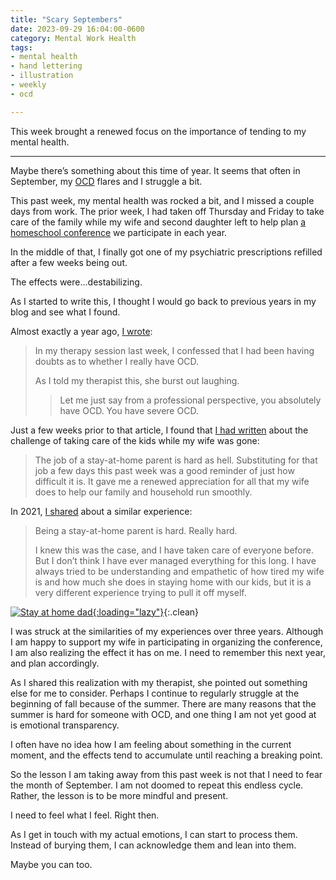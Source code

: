 ```yaml
---
title: "Scary Septembers"
date: 2023-09-29 16:04:00-0600
category: Mental Work Health
tags:
- mental health
- hand lettering
- illustration
- weekly
- ocd

---
```


This week brought a renewed focus on the importance of tending to my mental health.

***

Maybe there’s something about this time of year. It seems that often in September, my [OCD](https://bennorris.com/tags/ocd/) flares and I struggle a bit.

This past week, my mental health was rocked a bit, and I missed a couple days from work. The prior week, I had taken off Thursday and Friday to take care of the family while my wife and second daughter left to help plan [a homeschool conference](https://ldshe.org/) we participate in each year.

In the middle of that, I finally got one of my psychiatric prescriptions refilled after a few weeks being out.

The effects were…destabilizing.

As I started to write this, I thought I would go back to previous years in my blog and see what I found.

Almost exactly a year ago, [I wrote](https://bennorris.com/2022/09/30/hitting-a-milestone):

> In my therapy session last week, I confessed that I had been having doubts as to whether I really have OCD.
> 
> As I told my therapist this, she burst out laughing.
> 
>> Let me just say from a professional perspective, you absolutely have OCD. You have severe OCD.

Just a few weeks prior to that article, I found that [I had written](https://bennorris.com/2022/08/26/experimenting-with-discomfort) about the challenge of taking care of the kids while my wife was gone:

> The job of a stay-at-home parent is hard as hell. Substituting for that job a few days this past week was a good reminder of just how difficult it is. It gave me a renewed appreciation for all that my wife does to help our family and household run smoothly.

In 2021, [I shared](https://bennorris.com/2021/09/24/staying-home) about a similar experience:

> Being a stay-at-home parent is hard. Really hard.
> 
> I knew this was the case, and I have taken care of everyone before. But I don’t think I have ever managed everything for this long. I have always tried to be understanding and empathetic of how tired my wife is and how much she does in staying home with our kids, but it is a very different experience trying to pull it off myself.

[![Stay at home dad](https://media.bennorris.com/images/mentalworkhealth/posts/stay-at-home-dad.jpg){:loading="lazy"}](https://bennorris.com/2021/09/24/staying-home){:.clean}

I was struck at the similarities of my experiences over three years. Although I am happy to support my wife in participating in organizing the conference, I am also realizing the effect it has on me. I need to remember this next year, and plan accordingly.

As I shared this realization with my therapist, she pointed out something else for me to consider. Perhaps I continue to regularly struggle at the beginning of fall because of the summer. There are many reasons that the summer is hard for someone with OCD, and one thing I am not yet good at is emotional transparency.

I often have no idea how I am feeling about something in the current moment, and the effects tend to accumulate until reaching a breaking point.

So the lesson I am taking away from this past week is not that I need to fear the month of September. I am not doomed to repeat this endless cycle. Rather, the lesson is to be more mindful and present.

I need to feel what I feel. Right then.

As I get in touch with my actual emotions, I can start to process them. Instead of burying them, I can acknowledge them and lean into them.

Maybe you can too.



